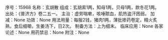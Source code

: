序号：15968
名称：玄胡散
组成：玄胡索1两，知母1两，贝母1两，款冬花1两。
出处：《普济方》卷二五一。
主治：虚劳喘嗽，咳唾脓血，肌热盗汗困弱。
加减：None
功效：None
用法用量：每服2钱，猪肉1两，薄批掺药卷定，精火炙熟，食后细嚼，生姜汤下，日2次。
制备方法：上为细末。
临床应用：None
各家论述：None
用药禁忌：None
附注：None
